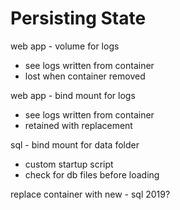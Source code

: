 # Persisting State

web app - volume for logs

- see logs written from container
- lost when container removed

web app - bind mount for logs

- see logs written from container
- retained with replacement

sql - bind mount for data folder

- custom startup script
- check for db files before loading

replace container with new - sql 2019?
